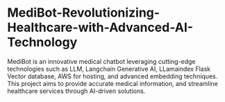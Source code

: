 # MediBot-Revolutionizing-Healthcare-with-Advanced-AI-Technology
MediBot is an innovative medical chatbot leveraging cutting-edge technologies such as LLM, Langchain Generative AI, LLamaindex Flask Vector database, AWS for hosting, and advanced embedding techniques. This project aims to provide accurate medical information, and streamline healthcare services through AI-driven solutions.
